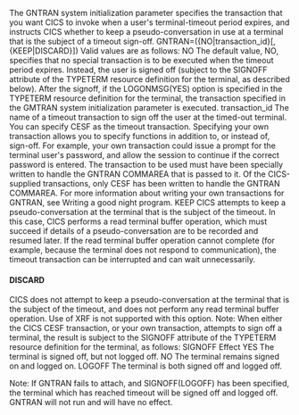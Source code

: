 The GNTRAN system initialization parameter specifies the transaction that you want CICS to invoke when a
user's terminal-timeout period expires, and instructs CICS whether to keep a pseudo-conversation in use
at a terminal that is the subject of a timeout sign-off.
GNTRAN=({NO|transaction_id}[,{KEEP|DISCARD}])
Valid values are as follows:
NO
The default value, NO, specifies that no special transaction is to be executed when the timeout
period expires. Instead, the user is signed off (subject to the SIGNOFF attribute of the TYPETERM
resource definition for the terminal, as described below). After the signoff, if the LOGONMSG(YES)
option is specified in the TYPETERM resource definition for the terminal, the transaction specified
in the GMTRAN system initialization parameter is executed.
transaction_id
The name of a timeout transaction to sign off the user at the timed-out terminal. You can specify
CESF as the timeout transaction. Specifying your own transaction allows you to specify functions
in addition to, or instead of, sign-off. For example, your own transaction could issue a prompt for
the terminal user's password, and allow the session to continue if the correct password is entered.
The transaction to be used must have been specially written to handle the GNTRAN COMMAREA
that is passed to it. Of the CICS-supplied transactions, only CESF has been written to handle the
GNTRAN COMMAREA. For more information about writing your own transactions for GNTRAN, see
Writing a good night program.
KEEP
CICS attempts to keep a pseudo-conversation at the terminal that is the subject of the timeout.
In this case, CICS performs a read terminal buffer operation, which must succeed if details of a
pseudo-conversation are to be recorded and resumed later.
If the read terminal buffer operation cannot complete (for example, because the terminal
does not respond to communication), the timeout transaction can be interrupted and can wait
unnecessarily.


#### DISCARD
CICS does not attempt to keep a pseudo-conversation at the terminal that is the subject of the
timeout, and does not perform any read terminal buffer operation. Use of XRF is not supported
with this option.
Note: When either the CICS CESF transaction, or your own transaction, attempts to sign off a terminal,
the result is subject to the SIGNOFF attribute of the TYPETERM resource definition for the terminal, as
follows:
SIGNOFF
Effect
YES
The terminal is signed off, but not logged off.
NO
The terminal remains signed on and logged on.
LOGOFF
The terminal is both signed off and logged off.

Note: If GNTRAN fails to attach, and SIGNOFF(LOGOFF) has been specified, the terminal which has
reached timeout will be signed off and logged off. GNTRAN will not run and will have no effect.
